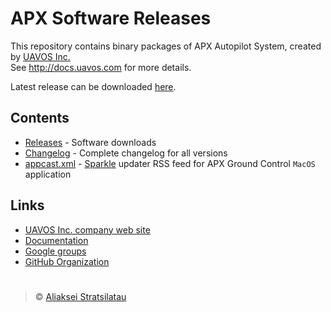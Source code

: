 # APX Software Releases

This repository contains binary packages of APX Autopilot System, created by [UAVOS Inc.](http://uavos.com)  
See http://docs.uavos.com for more details.

Latest release can be downloaded [here](https://github.com/uavos/apx-releases/releases/latest).

## Contents

 * [Releases](https://github.com/uavos/apx-releases/releases) - Software downloads
 * [Changelog](https://uavos.github.io/apx-releases/CHANGELOG.html) - Complete changelog for all versions
 * [appcast.xml](https://uavos.github.io/apx-releases/appcast.xml) - [Sparkle](https://sparkle-project.org/) updater RSS feed for APX Ground Control `MacOS` application

## Links

 * [UAVOS Inc. company web site](http://uavos.com)
 * [Documentation](http://docs.uavos.com)
 * [Google groups](https://groups.google.com/forum/#!forum/uavos-updates)
 * [GitHub Organization](https://github.com/uavos)


#   

>&copy; [Aliaksei Stratsilatau](https://github.com/uavinda)
